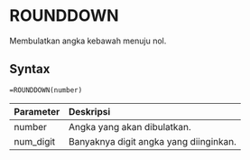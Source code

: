 # ROUNDDOWN

Membulatkan angka kebawah menuju nol.

## Syntax

```text
=ROUNDDOWN(number)
```

| Parameter | Deskripsi |
| :--- | :--- |
| number | Angka yang akan dibulatkan. |
| num\_digit | Banyaknya digit angka yang diinginkan. |

